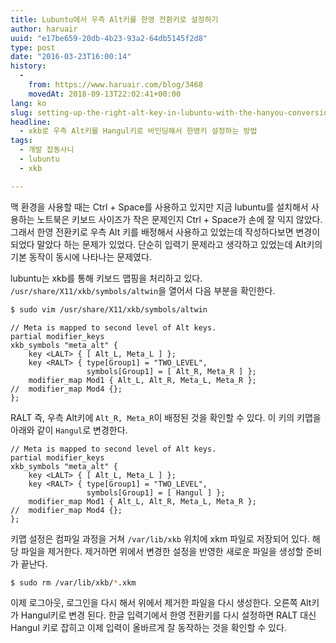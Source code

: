 ```yaml
---
title: Lubuntu에서 우측 Alt키를 한영 전환키로 설정하기
author: haruair
uuid: "e17be659-20db-4b23-93a2-64db5145f2d8"
type: post
date: "2016-03-23T16:00:14"
history:
  - 
    from: https://www.haruair.com/blog/3468
    movedAt: 2018-09-13T22:02:41+00:00
lang: ko
slug: setting-up-the-right-alt-key-in-lubuntu-with-the-hanyou-conversion-key
headline:
  - xkb로 우측 Alt키를 Hangul키로 바인딩해서 한영키 설정하는 방법
tags:
  - 개발 잡동사니
  - lubuntu
  - xkb

---
```

맥 환경을 사용할 때는 Ctrl + Space를 사용하고 있지만 지금 lubuntu를 설치해서 사용하는 노트북은 키보드 사이즈가 작은 문제인지 Ctrl + Space가 손에 잘 익지 않았다. 그래서 한영 전환키로 우측 Alt 키를 배정해서 사용하고 있었는데 작성하다보면 변경이 되었다 말았다 하는 문제가 있었다. 단순히 입력기 문제라고 생각하고 있었는데 Alt키의 기본 동작이 동시에 나타나는 문제였다.

lubuntu는 xkb를 통해 키보드 맵핑을 처리하고 있다. `/usr/share/X11/xkb/symbols/altwin`을 열어서 다음 부분을 확인한다.

```bash
$ sudo vim /usr/share/X11/xkb/symbols/altwin
```

    // Meta is mapped to second level of Alt keys.
    partial modifier_keys
    xkb_symbols "meta_alt" {
        key <LALT> { [ Alt_L, Meta_L ] };
        key <RALT> { type[Group1] = "TWO_LEVEL",
                     symbols[Group1] = [ Alt_R, Meta_R ] };
        modifier_map Mod1 { Alt_L, Alt_R, Meta_L, Meta_R };
    //  modifier_map Mod4 {};
    };
    
    

RALT 즉, 우측 Alt키에 `Alt_R, Meta_R`이 배정된 것을 확인할 수 있다. 이 키의 키맵을 아래와 같이 `Hangul`로 변경한다.

    // Meta is mapped to second level of Alt keys.
    partial modifier_keys
    xkb_symbols "meta_alt" {
        key <LALT> { [ Alt_L, Meta_L ] };
        key <RALT> { type[Group1] = "TWO_LEVEL",
                     symbols[Group1] = [ Hangul ] };
        modifier_map Mod1 { Alt_L, Alt_R, Meta_L, Meta_R };
    //  modifier_map Mod4 {};
    };
    

키맵 설정은 컴파일 과정을 거쳐 `/var/lib/xkb` 위치에 xkm 파일로 저장되어 있다. 해당 파일을 제거한다. 제거하면 위에서 변경한 설정을 반영한 새로운 파일을 생성할 준비가 끝난다.

```bash
$ sudo rm /var/lib/xkb/*.xkm
```

이제 로그아웃, 로그인을 다시 해서 위에서 제거한 파일을 다시 생성한다. 오른쪽 Alt키가 Hangul키로 변경 된다. 한글 입력기에서 한영 전환키를 다시 설정하면 RALT 대신 Hangul 키로 잡히고 이제 입력이 올바르게 잘 동작하는 것을 확인할 수 있다.